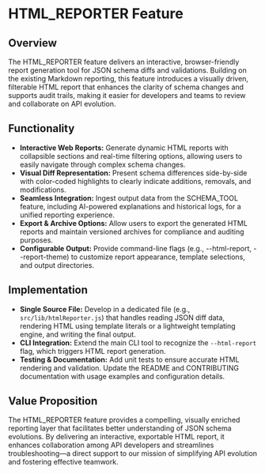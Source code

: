# HTML_REPORTER Feature

## Overview

The HTML_REPORTER feature delivers an interactive, browser-friendly report generation tool for JSON schema diffs and validations. Building on the existing Markdown reporting, this feature introduces a visually driven, filterable HTML report that enhances the clarity of schema changes and supports audit trails, making it easier for developers and teams to review and collaborate on API evolution.

## Functionality

- **Interactive Web Reports:** Generate dynamic HTML reports with collapsible sections and real-time filtering options, allowing users to easily navigate through complex schema changes.
- **Visual Diff Representation:** Present schema differences side-by-side with color-coded highlights to clearly indicate additions, removals, and modifications.
- **Seamless Integration:** Ingest output data from the SCHEMA_TOOL feature, including AI-powered explanations and historical logs, for a unified reporting experience.
- **Export & Archive Options:** Allow users to export the generated HTML reports and maintain versioned archives for compliance and auditing purposes.
- **Configurable Output:** Provide command-line flags (e.g., --html-report, --report-theme) to customize report appearance, template selections, and output directories.

## Implementation

- **Single Source File:** Develop in a dedicated file (e.g., `src/lib/htmlReporter.js`) that handles reading JSON diff data, rendering HTML using template literals or a lightweight templating engine, and writing the final output.
- **CLI Integration:** Extend the main CLI tool to recognize the `--html-report` flag, which triggers HTML report generation.
- **Testing & Documentation:** Add unit tests to ensure accurate HTML rendering and validation. Update the README and CONTRIBUTING documentation with usage examples and configuration details.

## Value Proposition

The HTML_REPORTER feature provides a compelling, visually enriched reporting layer that facilitates better understanding of JSON schema evolutions. By delivering an interactive, exportable HTML report, it enhances collaboration among API developers and streamlines troubleshooting—a direct support to our mission of simplifying API evolution and fostering effective teamwork.